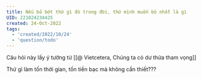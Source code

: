 ```yaml
---
title: Nếu bỏ bớt thứ gì đó trong đời, thứ mình muốn bỏ nhất là gì
UID: 221024234425
created: 24-Oct-2022
tags:
  - 'created/2022/10/24'
  - 'question/todo'
---
```

Câu hỏi này lấy ý tưởng từ [[@ Vietcetera, Chúng ta có dư thừa tham vọng]]

Thứ gì làm tốn thời gian, tốn tiền bạc mà không cần thiết???